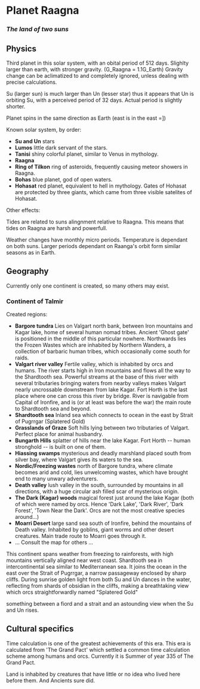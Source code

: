 Planet Raagna
=========
### *The land of two suns* ###


Physics
---------

Third planet in this solar system, with an obital period of 512 days.
Slighlty larger than earth, with stronger gravity. (G_Raagna = 1.1G_Earth)
Gravity change can be aclimatized to and completely ignored, unless dealing with
precise calculations.

Su (larger sun) is much larger than Un (lesser star) thus it appears that Un is
orbiting Su, with a perceived period of 32 days. Actual period is slightly shorter.

Planet spins in the same direction as Earth (east is in the east =])

Known solar system, by order:

*   __Su and Un__       stars
*   __Lumos__           little dark servant of the stars.
*   __Tanisi__          shiny colorful planet, similar to Venus in mythology.
*   __Raagna__
*   __Ring of Tilkon__ ring of asteroids, frequently causing meteor showers in
    Raagna.
*   __Bohas__           blue planet, god of open waters.
*   __Hohasat__         red planet, equivalent to hell in mythology. Gates of
    Hohasat are protected by three giants, which came from three visible
    satelites of Hohasat.

Other effects:

Tides are related to suns alingnment relative to Raagna. This means that tides
on Raagna are harsh and powerfull.

Weather changes have monthly micro periods. Temperature is dependant on both suns.
Larger periods dependant on Raanga's orbit form similar seasons as in Earth.

Geography
---------

Currently only one continent is created, so many others may exist.
### Continent of Talmir ###

Created regions:
 * __Bargore tundra__
    Lies on Valgart north bank, between Iron mountains and Kagar lake, home of
    several human nomad tribes. Ancient 'Ghost gate' is positioned in the
    middle of this particular nowhere. Northwards lies the Frozen Wastes which
    are inhabited by Northern Wanders, a collection of barbaric human tribes,
    which occasionally come south for raids.
 * __Valgart river valley__
    Fertile valley, which is inhabited by orcs and humans. The river starts
    high in Iron mountains and flows all the way to the Shardtooth sea.
    Powerful streams at the base of this river with several tributaries
    bringing waters from nearby valleys makes Valgart nearly uncrossable
    downstream from lake Kagar.  Fort Horth is the last place where one can
    cross this river by bridge. River is navigable from Capital of Ironfire,
    and is (or at least was before the war) the main route to Shardtooth sea
    and beyond.
 * __Shardtooth sea__
    Inland sea which connects to ocean in the east by Strait of Pugrrgar
    (Splatered Gold)
 * __Grasslands of Graze__
    Soft hills lying between two tributaries of Valgart. Perfect place for
    animal husbandry.
 * __Bungarth Hills__
    splatter of hills near the lake Kagar. Fort Horth -- human stronghold -- is
    built on one of them.
 * __Hiassing swamps__
    mysterious and deadly marshland placed south from silver bay, where Valgart
    gives its waters to the sea.
 * __Nordic/Freezing wastes__
    north of Bargore tundra, where climate becomes arid and cold, lies
    unwelcoming wastes, which have brought end to many unwary adventurers.
 * __Death valley__
    lush valley in the south, surrounded by mountains in all directions, with a
    huge circular ash filled scar of mysterious origin.
 * __The Dark (Kagar) woods__
    magical forest just around the lake Kagar (both of which were named by
    orcs. Hence 'Dark Lake', 'Dark River', 'Dark Forest', 'Town Near the Dark'.
    Orcs are not the most creative species around...)
 * __Moarri Desert__
    large sand sea south of Ironfire, behind the mountains of Death valley.
    Inhabited by goblins, giant worms and other desert creatures. Main trade
    route to Moarri goes through it.
 * ... Consult the map for others ...

This continent spans weather from freezing to rainforests, with high mountains
vertically aligned near west coast. Shardtooth sea in intercontinental sea similar
to Mediterranean sea.
It joins the ocean in the east over the Strait of Pugrrgar, a narrow passageway
enclosed by sharp cliffs. During sunrise golden light from both Su and Un dances
in the water, reflecting from shards of obsidian in the cliffs, making a breathtaking
view which orcs straightforwardly named "Splatered Gold"

something
between a fiord and a strait and an astounding view when the Su and Un rises.

Cultural specifics
----------

Time calculation is one of the greatest achievements of this era. This era is calculated
from 'The Grand Pact' which settled a common time calculation scheme among humans
and orcs. Currently it is Summer of year 335 of The Grand Pact.

Land is inhabited by creatures that have little or no idea who lived here before
them. And Ancients sure did.
